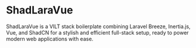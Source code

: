 # ShadLaraVue
ShadLaraVue is a VILT stack boilerplate combining Laravel Breeze, Inertia.js, Vue, and ShadCN for a stylish and efficient full-stack setup, ready to power modern web applications with ease.